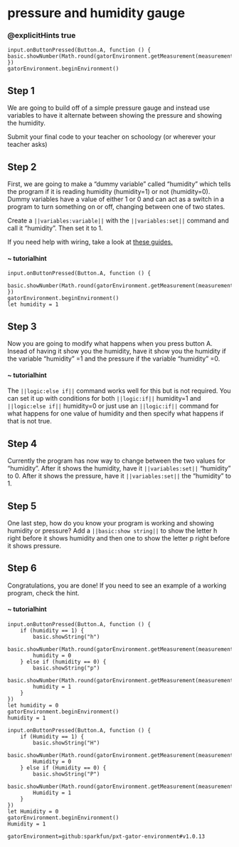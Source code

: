 # pressure and humidity gauge
### @explicitHints true
 
```template
input.onButtonPressed(Button.A, function () {  basic.showNumber(Math.round(gatorEnvironment.getMeasurement(measurementType.humidity)))
})
gatorEnvironment.beginEnvironment()
```
 
## Step 1
 
We are going to build off of a simple pressure gauge and instead use variables to have it alternate between showing the pressure and showing the humidity. 
 
Submit your final code to your teacher on schoology (or wherever your teacher asks)
 
## Step 2
 
First, we are going to make a “dummy variable” called “humidity” which tells the program if it is reading humidity (humidity=1) or not (humidity=0). Dummy variables have a value of either 1 or 0 and can act as a switch in a program to turn something on or off, changing between one of two states. 

Create a ``||variables:variable||`` with the ``||variables:set||`` command and call it “humidity”. Then set it to 1.
 
If you need help with wiring, take a look at [these guides.](https://docs.google.com/document/d/1KrhVLl_owwXz_xAVbcIEAG9O5N4wdBY3mjd-GX34Bag/edit?usp=sharing)
 
#### ~ tutorialhint

```blocks
input.onButtonPressed(Button.A, function () {
    basic.showNumber(Math.round(gatorEnvironment.getMeasurement(measurementType.pressure)))
})
gatorEnvironment.beginEnvironment()
let humidity = 1
```

## Step 3
Now you are going to modify what happens when you press button A. Insead of having it show you the humidity, have it show you the humidity if the variable “humidity” =1 and the pressure if the variable “humidity” =0.

#### ~ tutorialhint
The ``||logic:else if||`` command works well for this but is not required. You can set it up with conditions for both ``||logic:if||`` humidity=1 and ``||logic:else if||`` humidity=0 or just use an ``||logic:if||`` command for what happens for one value of humidity and then specify what happens if that is not true. 

## Step 4
Currently the program has now way to change between the two values for “humidity”. After it shows the humidity, have it ``||variables:set||`` “humidity” to 0. After it shows the pressure, have it ``||variables:set||`` the “humidity” to 1. 

## Step 5
One last step, how do you know your program is working and showing humidity or pressure? Add a ``||basic:show string||`` to show the letter h right before it shows humidity and then one to show the letter p right before it shows pressure.

## Step 6
Congratulations, you are done! If you need to see an example of a working program, check the hint.

#### ~ tutorialhint
```blocks
input.onButtonPressed(Button.A, function () {
    if (humidity == 1) {
        basic.showString("h")
        basic.showNumber(Math.round(gatorEnvironment.getMeasurement(measurementType.humidity)))
        humidity = 0
    } else if (humidity == 0) {
        basic.showString("p")
        basic.showNumber(Math.round(gatorEnvironment.getMeasurement(measurementType.pressure)))
        humidity = 1
    }
})
let humidity = 0
gatorEnvironment.beginEnvironment()
humidity = 1
```

```ghost
input.onButtonPressed(Button.A, function () {
    if (Humidity == 1) {
        basic.showString("H")
        basic.showNumber(Math.round(gatorEnvironment.getMeasurement(measurementType.humidity)))
        Humidity = 0
    } else if (Humidity == 0) {
        basic.showString("P")
        basic.showNumber(Math.round(gatorEnvironment.getMeasurement(measurementType.pressure)))
        Humidity = 1
    }
})
let Humidity = 0
gatorEnvironment.beginEnvironment()
Humidity = 1
```

```package
gatorEnvironment=github:sparkfun/pxt-gator-environment#v1.0.13
```
